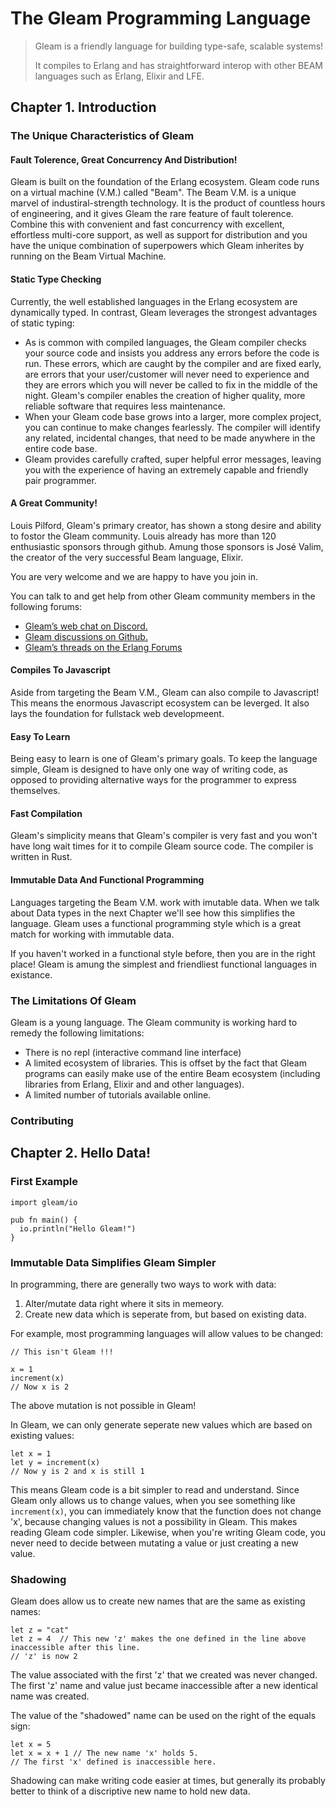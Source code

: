 # The Gleam Programming Language

>Gleam is a friendly language for building type-safe, scalable systems!
>
>It compiles to Erlang and has straightforward interop with other BEAM languages such as Erlang, Elixir and LFE.    

## Chapter 1. Introduction

### The Unique Characteristics of Gleam

#### Fault Tolerence, Great Concurrency And Distribution!

Gleam is built on the foundation of the Erlang ecosystem.  Gleam code runs on a virtual machine (V.M.) called "Beam".  The Beam V.M. is a unique marvel of industiral-strength technology.  It is the product of countless hours of engineering, and it gives Gleam the rare feature of fault tolerence.  Combine this with convenient and fast concurrency with excellent, effortless multi-core support, as well as support for distribution and you have the unique combination of superpowers which Gleam inherites by running on the Beam Virtual Machine. 

#### Static Type Checking

Currently, the well established languages in the Erlang ecosystem are dynamically typed. In contrast, Gleam leverages the strongest advantages of static typing:
- As is common with compiled languages, the Gleam compiler checks your source code and insists you address any errors before the code is run. These errors, which are caught by the compiler and are fixed early, are errors that your user/customer will never need to experience and they are errors which you will never be called to fix in the middle of the night. Gleam's compiler enables the creation of higher quality, more reliable software that requires less maintenance.
- When your Gleam code base grows into a larger, more complex project, you can continue to make changes fearlessly. The compiler will identify any related, incidental changes, that need to be made anywhere in the entire code base.
- Gleam provides carefully crafted, super helpful error messages, leaving you with the experience of having an extremely capable and friendly pair programmer.

#### A Great Community!

Louis Pilford, Gleam's primary creator, has shown a stong desire and ability to fostor the Gleam community. Louis already has more than 120 enthusiastic sponsors through github. Amung those sponsors is José Valim, the creator of the very successful Beam language, Elixir.

You are very welcome and we are happy to have you join in.

You can talk to and get help from other Gleam community members in the following forums: 
- [Gleam’s web chat on Discord.](https://discord.gg/Fm8Pwmy)
- [Gleam discussions on Github.](https://github.com/gleam-lang/gleam/discussions)
- [Gleam’s threads on the Erlang Forums](https://erlangforums.com/gleam)

#### Compiles To Javascript

Aside from targeting the Beam V.M., Gleam can also compile to Javascript! This means the enormous Javascript ecosystem can be leverged. It also lays the foundation for fullstack web developmeent.

#### Easy To Learn

Being easy to learn is one of Gleam's primary goals.  To keep the language simple, Gleam is designed to have only one way of writing code, as opposed to providing alternative ways for the programmer to express themselves.

#### Fast Compilation

Gleam's simplicity means that Gleam's compiler is very fast and you won't have long wait times for it to compile Gleam source code. The compiler is written in Rust.

#### Immutable Data And Functional Programming

Languages targeting the Beam V.M. work with imutable data. When we talk about Data types in the next Chapter we'll see how this simplifies the language.  Gleam uses a functional programming style which is a great match for working with immutable data.

If you haven't worked in a functional style before, then you are in the right place! Gleam is amung the simplest and friendliest functional languages in existance.

### The Limitations Of Gleam
Gleam is a young language. The Gleam community is working hard to remedy the following limitations:
- There is no repl (interactive command line interface)
- A limited ecosystem of libraries. This is offset by the fact that Gleam programs can easily make use of the entire Beam ecosystem (including libraries from Erlang, Elixir and and other languages).
- A limited number of tutorials available online.

### Contributing

## Chapter 2. Hello Data!

### First Example

```gleam
import gleam/io

pub fn main() {
  io.println("Hello Gleam!")
}
```

### Immutable Data Simplifies Gleam Simpler

In programming, there are generally two ways to work with data:
1. Alter/mutate data right where it sits in memeory.
2. Create new data which is seperate from, but based on existing data. 

For example, most programming languages will allow values to be changed:

```gleam
// This isn't Gleam !!!

x = 1
increment(x)
// Now x is 2
```

The above mutation is not possible in Gleam!

In Gleam, we can only generate seperate new values which are based on existing values:

```gleam
let x = 1
let y = increment(x)
// Now y is 2 and x is still 1
```

This means Gleam code is a bit simpler to read and understand. Since Gleam only allows us to change values, when you see something like `increment(x)`, you can immediately know that the function does not change 'x', because changing values is not a possibility in Gleam. This makes reading Gleam code simpler. Likewise, when you're writing Gleam code, you never need to decide between mutating a value or just creating a new value.

### Shadowing

Gleam does allow us to create new names that are the same as existing names:
```gleam
let z = "cat"
let z = 4  // This new 'z' makes the one defined in the line above inaccessible after this line.
// 'z' is now 2
```
The value associated with the first 'z' that we created was never changed.  The first 'z' name and value just became inaccessible after a new identical name was created.

The value of the "shadowed" name can be used on the right of the equals sign:
```gleam
let x = 5
let x = x + 1 // The new name 'x' holds 5.
// The first 'x' defined is inaccessible here.
```

Shadowing can make writing code easier at times, but generally its probably better to think of a discriptive new name to hold new data.

